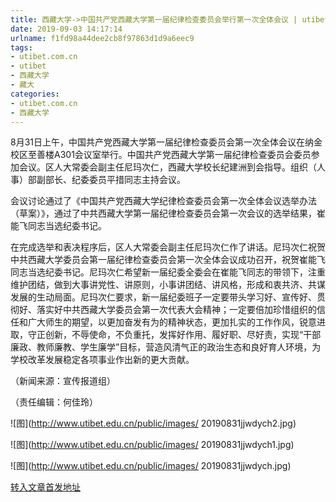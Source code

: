 ```yaml
---
title: 西藏大学->中国共产党西藏大学第一届纪律检查委员会举行第一次全体会议 | utibet.com.cn
date: 2019-09-03 14:17:14
urlname: f1fd98a44dee2cb8f97863d1d9a6eec9
tags: 
- utibet.com.cn
- utibet
- 西藏大学
- 藏大
categories:
- utibet.com.cn
- 西藏大学
---
```



8月31日上午，中国共产党西藏大学第一届纪律检查委员会第一次全体会议在纳金校区至善楼A301会议室举行。中国共产党西藏大学第一届纪律检查委员会委员参加会议。区人大常委会副主任尼玛次仁，西藏大学校长纪建洲到会指导。组织（人事）部副部长、纪委委员平措同志主持会议。

会议讨论通过了《中国共产党西藏大学纪律检查委员会第一次全体会议选举办法（草案）》，通过了中共西藏大学第一届纪律检查委员会第一次会议的选举结果，崔能飞同志当选纪委书记。

在完成选举和表决程序后，区人大常委会副主任尼玛次仁作了讲话。尼玛次仁祝贺中共西藏大学委员会第一届纪律检查委员会第一次全体会议成功召开，祝贺崔能飞同志当选纪委书记。尼玛次仁希望新一届纪委全委会在崔能飞同志的带领下，注重维护团结，做到大事讲党性、讲原则，小事讲团结、讲风格，形成和衷共济、共谋发展的生动局面。尼玛次仁要求，新一届纪委班子一定要带头学习好、宣传好、贯彻好、落实好中共西藏大学委员会第一次代表大会精神；一定要倍加珍惜组织的信任和广大师生的期望，以更加奋发有为的精神状态，更加扎实的工作作风，锐意进取，守正创新，不辱使命，不负重托，发挥好作用、履好职、尽好责，实现“干部廉政、教师廉教、学生廉学”目标，营造风清气正的政治生态和良好育人环境，为学校改革发展稳定各项事业作出新的更大贡献。

（新闻来源：宣传报道组）

（责任编辑：何佳玲）



![图](http://www.utibet.edu.cn/public/images/	20190831jjwdych2.jpg)

![图](http://www.utibet.edu.cn/public/images/	20190831jjwdych1.jpg)

![图](http://www.utibet.edu.cn/public/images/	20190831jjwdych.jpg)

[转入文章首发地址](http://www.utibet.edu.cn/news/article_3_5_15260.html)